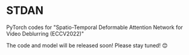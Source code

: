 # STDAN
PyTorch codes for "Spatio-Temporal Deformable Attention Network for Video Deblurring (ECCV2022)"

The code and model will be released soon! Please stay tuned! :blush:

